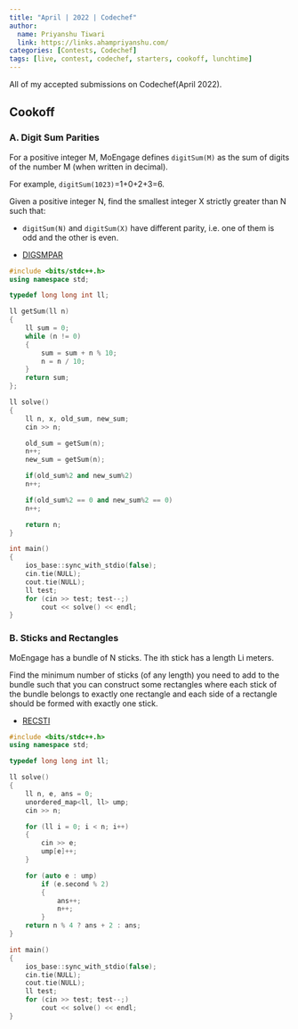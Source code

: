 ```yaml
---
title: "April | 2022 | Codechef"
author:
  name: Priyanshu Tiwari
  link: https://links.ahampriyanshu.com/
categories: [Contests, Codechef]
tags: [live, contest, codechef, starters, cookoff, lunchtime]
---
```


All of my accepted submissions on Codechef(April 2022).

## Cookoff

### A. Digit Sum Parities

For a positive integer M, MoEngage defines ``digitSum(M)`` as the sum of digits of the number M (when written in decimal).

For example, ``digitSum(1023)``=1+0+2+3=6.

Given a positive integer N, find the smallest integer X strictly greater than N such that:

- ``digitSum(N)`` and ``digitSum(X)`` have different parity, i.e. one of them is odd and the other is even.

* [DIGSMPAR](https://www.codechef.com/COOK140B/problems/DIGSMPAR)

```cpp
#include <bits/stdc++.h>
using namespace std;

typedef long long int ll;

ll getSum(ll n)
{
    ll sum = 0;
    while (n != 0)
    {
        sum = sum + n % 10;
        n = n / 10;
    }
    return sum;
};

ll solve()
{
    ll n, x, old_sum, new_sum;
    cin >> n;

    old_sum = getSum(n);
    n++;
    new_sum = getSum(n);

    if(old_sum%2 and new_sum%2)
    n++;

    if(old_sum%2 == 0 and new_sum%2 == 0)
    n++;

    return n;
}

int main()
{
    ios_base::sync_with_stdio(false);
    cin.tie(NULL);
    cout.tie(NULL);
    ll test;
    for (cin >> test; test--;)
        cout << solve() << endl;
}
```

### B. Sticks and Rectangles

MoEngage has a bundle of N sticks. The ith stick has a length Li meters.

Find the minimum number of sticks (of any length) you need to add to the bundle such that you can construct some rectangles where each stick of the bundle belongs to exactly one rectangle and each side of a rectangle should be formed with exactly one stick.

* [RECSTI](https://www.codechef.com/COOK140B/problems/RECSTI)

```cpp
#include <bits/stdc++.h>
using namespace std;

typedef long long int ll;

ll solve()
{
    ll n, e, ans = 0;
    unordered_map<ll, ll> ump;
    cin >> n;

    for (ll i = 0; i < n; i++)
    {
        cin >> e;
        ump[e]++;
    }

    for (auto e : ump)
        if (e.second % 2)
        {
            ans++;
            n++;
        }
    return n % 4 ? ans + 2 : ans;
}

int main()
{
    ios_base::sync_with_stdio(false);
    cin.tie(NULL);
    cout.tie(NULL);
    ll test;
    for (cin >> test; test--;)
        cout << solve() << endl;
}
```